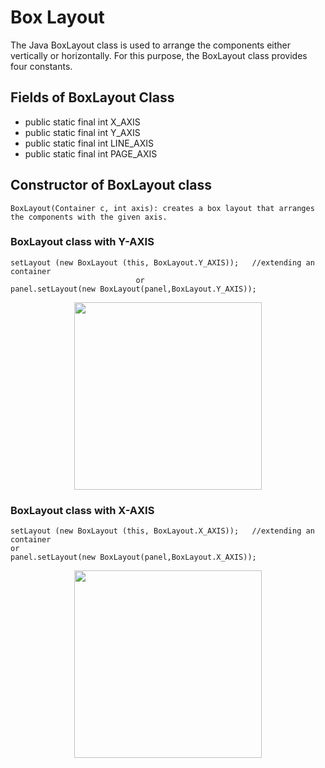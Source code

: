 # Box Layout

The Java BoxLayout class is used to arrange the components either vertically or horizontally. For this purpose, the BoxLayout class provides four constants.

## Fields of BoxLayout Class

- public static final int X_AXIS
- public static final int Y_AXIS
- public static final int LINE_AXIS
- public static final int PAGE_AXIS

## Constructor of BoxLayout class

    BoxLayout(Container c, int axis): creates a box layout that arranges the components with the given axis.

### BoxLayout class with Y-AXIS

    setLayout (new BoxLayout (this, BoxLayout.Y_AXIS));   //extending an container
                                or
    panel.setLayout(new BoxLayout(panel,BoxLayout.Y_AXIS));
<div align="center">
<img src="../Images/Y_AXIS.PNG" width="300"/>
</div>

### BoxLayout class with X-AXIS

    setLayout (new BoxLayout (this, BoxLayout.X_AXIS));   //extending an container
    or
    panel.setLayout(new BoxLayout(panel,BoxLayout.X_AXIS));

<div align="center">
<img src="../Images/X_AXIS.PNG" width="300"/>
</div>